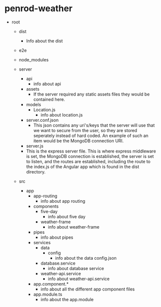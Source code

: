 # penrod-weather

- root
  - dist
    - Info about the dist
  - e2e
  - node_modules
  - server
    - api
      - info about api
    - assets
      - If the server required any static assets files they would be contained here.
    - models
      - Location.js
        - info about location.js
    - server.conf.json
      - This json contains any uri's/keys that the server will use that we want to secure from the user, so they are stored seperately instead of hard coded. An example of such an item would be the MongoDB connection URI.
    - server.js
    - This is the express server file. This is where express middleware is set, the MongoDB connection is established, the server is set to listen, and the routes are established, including the route to the index.js of the Angular app which is found in the dist directory.
  - src

    - app
      - app-routing
        - info about app routing
      - components
        - five-day
          - info about five day
        - weather-frame
          - info about weather-frame
      - pipes
        - info about pipes
      - services
        - data
          - config
            - info about the data config.json
        - database.service
          - info about database service
        - weather-api.service
          - info about weather-api.service
      - app.component.\*
        - info about all the different app component files
      - app.module.ts
        - info about the app.module
